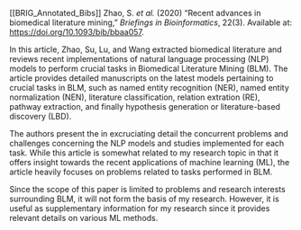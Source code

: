 [[BRIG_Annotated_Bibs]]
Zhao, S. _et al._ (2020) “Recent advances in biomedical literature mining,” _Briefings in Bioinformatics_, 22(3). Available at: https://doi.org/10.1093/bib/bbaa057.

In this article, Zhao, Su, Lu, and Wang extracted biomedical literature and reviews recent implementations of natural language processing (NLP) models to perform crucial tasks in Biomedical Literature Mining (BLM). The article provides detailed manuscripts on the latest models pertaining to crucial tasks in BLM, such as named entity recognition (NER), named entity normalization (NEN), literature classification, relation extration (RE), pathway extraction, and finally hypothesis generation or literature-based discovery (LBD). 

The authors present the in excruciating detail the concurrent problems and challenges concerning the NLP models and studies implemented for each task. While this article is somewhat related to my research topic in that it offers insight towards the recent applications of machine learning (ML), the article heavily focuses on problems related to tasks performed in BLM. 

Since the scope of this paper is limited to problems and research interests surrounding BLM, it will not form the basis of my research. However, it is useful as supplementary information for my research since it provides relevant details on various ML methods.